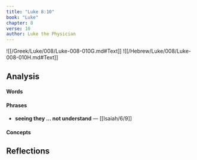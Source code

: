 ```yaml
---
title: "Luke 8:10"
book: "Luke"
chapter: 8
verse: 10
author: Luke the Physician
---
```

![[/Greek/Luke/008/Luke-008-010G.md#Text]]
![[/Hebrew/Luke/008/Luke-008-010H.md#Text]]

## Analysis

#### Words

#### Phrases
- **seeing they ... not understand** — [[Isaiah/6/9]]

#### Concepts

## Reflections
